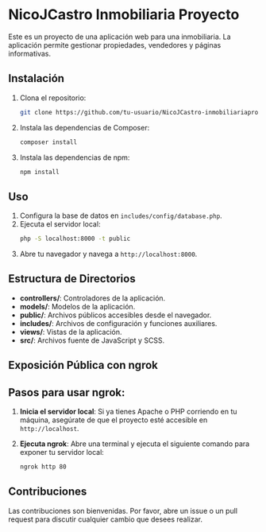 # NicoJCastro Inmobiliaria Proyecto

Este es un proyecto de una aplicación web para una inmobiliaria. La aplicación permite gestionar propiedades, vendedores y páginas informativas.


## Instalación

1. Clona el repositorio:
    ```sh
    git clone https://github.com/tu-usuario/NicoJCastro-inmobiliariaproyecto.git
    ```
2. Instala las dependencias de Composer:
    ```sh
    composer install
    ```
3. Instala las dependencias de npm:
    ```sh
    npm install
    ```

## Uso

1. Configura la base de datos en `includes/config/database.php`.
2. Ejecuta el servidor local:
    ```sh
    php -S localhost:8000 -t public
    ```
3. Abre tu navegador y navega a `http://localhost:8000`.

## Estructura de Directorios

- **controllers/**: Controladores de la aplicación.
- **models/**: Modelos de la aplicación.
- **public/**: Archivos públicos accesibles desde el navegador.
- **includes/**: Archivos de configuración y funciones auxiliares.
- **views/**: Vistas de la aplicación.
- **src/**: Archivos fuente de JavaScript y SCSS.

## Exposición Pública con ngrok

## Pasos para usar ngrok:

1. **Inicia el servidor local**:
   Si ya tienes Apache o PHP corriendo en tu máquina, asegúrate de que el proyecto esté accesible en `http://localhost`.

2. **Ejecuta ngrok**:
   Abre una terminal y ejecuta el siguiente comando para exponer tu servidor local:
   
   ```bash
   ngrok http 80

## Contribuciones

Las contribuciones son bienvenidas. Por favor, abre un issue o un pull request para discutir cualquier cambio que desees realizar.


